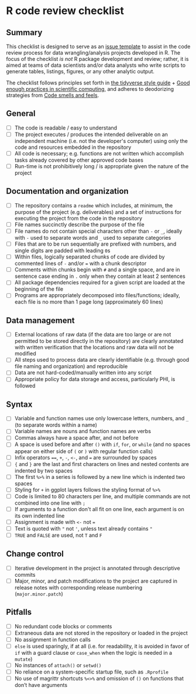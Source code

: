 R code review checklist
===

Summary
---

This checklist is designed to serve as an [issue template](https://docs.github.com/en/communities/using-templates-to-encourage-useful-issues-and-pull-requests/configuring-issue-templates-for-your-repository) to assist in the code review process for data wrangling/analysis projects developed in R. The focus of the checklist _is not_ R package development and review; rather, it is aimed at teams of data scientists and/or data analysts who write scripts to generate tables, listings, figures, or any other analytic output.

The checklist follows principles set forth in [the tidyverse style guide](https://style.tidyverse.org/) + [Good enough practices in scientific computing](https://journals.plos.org/ploscompbiol/article?id=10.1371/journal.pcbi.1005510), and adheres to deodorizing strategies from [Code smells and feels](https://github.com/jennybc/code-smells-and-feels).

General
---

- [ ] The code is readable / easy to understand
- [ ] The project executes / produces the intended deliverable on an independent machine (i.e. not the developer's computer) using only the code and resources embedded in the repository
- [ ] All code is necessary; e.g. functions are not written which accomplish tasks already covered by other approved code bases
- [ ] Run-time is not prohibitively long / is appropriate given the nature of the project

Documentation and organization
---

- [ ] The repository contains a `readme` which includes, at minimum, the purpose of the project (e.g. deliverables) and a set of instructions for executing the project from the code in the repository
- [ ] File names succinctly describe the purpose of the file
- [ ] File names do not contain special characters other than `-` or `_`, ideally with `-` used to separate words and `_` used to separate categories
- [ ] Files that are to be run sequentially are prefixed with numbers, and single digits are padded with leading `0`s
- [ ] Within files, logically separated chunks of code are divided by commented lines of `-` and/or `=` with a chunk descriptor
- [ ] Comments within chunks begin with `#` and a single space, and are in sentence case ending in `.` only when they contain at least 2 sentences
- [ ] All package dependencies required for a given script are loaded at the beginning of the file
- [ ] Programs are appropriately decomposed into files/functions; ideally, each file is no more than 1 page long (approximately 60 lines)

Data management
---

- [ ] External locations of raw data (if the data are too large or are not permitted to be stored directly in the repository) are clearly annotated with written verification that the locations and raw data will not be modified
- [ ] All steps used to process data are clearly identifiable (e.g. through good file naming and organization) and reproducible
- [ ] Data are not hard-coded/manually written into any script
- [ ] Appropriate policy for data storage and access, particularly PHI, is followed

Syntax
---

- [ ] Variable and function names use only lowercase letters, numbers, and `_` (to separate words within a name)
- [ ] Variable names are nouns and function names are verbs
- [ ] Commas always have a space after, and not before
- [ ] A space is used before and after `()` with `if`, `for`, or `while` (and no spaces appear on either side of `(` or `)` with regular function calls)
- [ ] Infix operators `==`, `+`, `-`, `<-`, and `=` are surrounded by spaces
- [ ] `{` and `}` are the last and first characters on lines and nested contents are indented by two spaces
- [ ] The first `%>%` in a series is followed by a new line which is indented two spaces
- [ ] Styling for `+` in ggplot layers follows the styling format of `%>%`
- [ ] Code is limited to 80 characters per line, and multiple commands are not combined into one line with `;`
- [ ] If arguments to a function don't all fit on one line, each argument is on its own indented line
- [ ] Assignment is made with `<-` not `=`
- [ ] Text is quoted with `"` not `'`, unless text already contains `"`
- [ ] `TRUE` and `FALSE` are used, not `T` and `F`

Change control
---

- [ ] Iterative development in the project is annotated through descriptive commits
- [ ] Major, minor, and patch modifications to the project are captured in release notes with corresponding release numbering (`major.minor.patch`)

Pitfalls
---

- [ ] No redundant code blocks or comments
- [ ] Extraneous data are not stored in the repository or loaded in the project
- [ ] No assignment in function calls
- [ ] `else` is used sparingly, if at all (i.e. for readability, it is avoided in favor of `if` with a guard clause or `case_when` when the logic is needed in a `mutate`)
- [ ] No instances of `attach()` or `setwd()`
- [ ] No reliance on a system-specific startup file, such as `.Rprofile`
- [ ] No use of magrittr shortcuts `%<>%` and omission of `()` on functions that don’t have arguments
